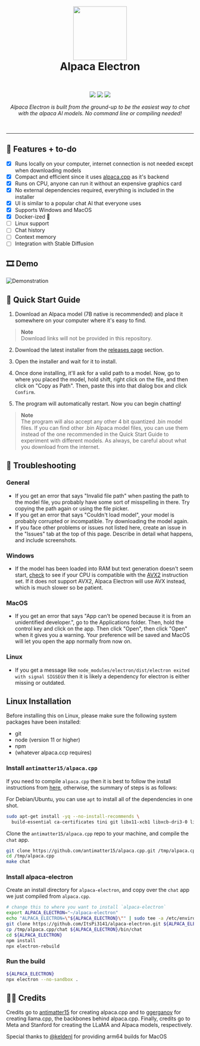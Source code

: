 <h1 align="center">
<sub>
<img src="https://raw.githubusercontent.com/ItsPi3141/alpaca-electron/main/icon/alpaca-chat-logo.png?raw=true" height=144>
</sub>
<br>
Alpaca Electron
</h3>
<br>
<p align="center">
  <img src="https://img.shields.io/badge/node.js-6DA55F?style=for-the-badge&logo=node.js&logoColor=white">
  <img src="https://img.shields.io/badge/Electron-191970?style=for-the-badge&logo=Electron&logoColor=white">
  <img src="https://img.shields.io/badge/Alpaca.cpp-%2300599C.svg?style=for-the-badge&logo=c%2B%2B&logoColor=white">
</p>
<p align="center"><i>Alpaca Electron is built from the ground-up to be the easiest way to chat with the alpaca AI models. No command line or compiling needed!</i></p>
<br>
<hr>

## 📃 Features + to-do

- [x] Runs locally on your computer, internet connection is not needed except when downloading models
- [x] Compact and efficient since it uses [alpaca.cpp](https://github.com/antimatter15/alpaca.cpp) as it's backend
- [x] Runs on CPU, anyone can run it without an expensive graphics card
- [x] No external dependencies required, everything is included in the installer
- [x] UI is similar to a popular chat AI that everyone uses
- [x] Supports Windows and MacOS
- [x] Docker-ized 🐋
- [ ] Linux support
- [ ] Chat history
- [ ] Context memory
- [ ] Integration with Stable Diffusion

## 🎞 Demo

![Demonstration](https://github.com/ItsPi3141/alpaca-electron/raw/main/demo.gif)

## 🚀 Quick Start Guide

1. Download an Alpaca model (7B native is recommended) and place it somewhere on your computer where it's easy to find.
> **Note**  
> Download links will not be provided in this repository.

2. Download the latest installer from the [releases page](https://github.com/ItsPi3141/alpaca-electron/releases) section.

3. Open the installer and wait for it to install.

4. Once done installing, it'll ask for a valid path to a model. Now, go to where you placed the model, hold shift, right click on the file, and then click on "Copy as Path". Then, paste this into that dialog box and click `Confirm`. 

5. The program will automatically restart. Now you can begin chatting!

> **Note**  
> The program will also accept any other 4 bit quantized .bin model files. If you can find other .bin Alpaca model files, you can use them instead of the one recommended in the Quick Start Guide to experiment with different models. As always, be careful about what you download from the internet.

## 🔧 Troubleshooting

### General
- If you get an error that says "Invalid file path" when pasting the path to the model file, you probably have some sort of misspelling in there. Try copying the path again or using the file picker.
- If you get an error that says "Couldn't load model", your model is probably corrupted or incompatible. Try downloading the model again.
- If you face other problems or issues not listed here, create an issue in the "Issues" tab at the top of this page. Describe in detail what happens, and include screenshots. 

### Windows
- If the model has been loaded into RAM but text generation doesn't seem start, [check](https://ark.intel.com/content/www/us/en/ark.html#@Processors) to see if your CPU is compatible with the [AVX2](https://edc.intel.com/content/www/us/en/design/ipla/software-development-platforms/client/platforms/alder-lake-desktop/12th-generation-intel-core-processors-datasheet-volume-1-of-2/002/intel-advanced-vector-extensions-2-intel-avx2/) instruction set. If it does not support AVX2, Alpaca Electron will use AVX instead, which is much slower so be patient. 

### MacOS
- If you get an error that says "App can't be opened because it is from an unidentified developer.", go to the Applications folder. Then, hold the control key and click on the app. Then click "Open", then click "Open" when it gives you a warning. Your preference will be saved and MacOS will let you open the app normally from now on. 

### Linux
- If you get a message like `node_modules/electron/dist/electron exited with signal SIGSEGV` then it is likely a dependency for electron is either missing or outdated.

## Linux Installation

Before installing this on Linux, please make sure the following system packages have been installed:

- git
- node (version 11 or higher)
- npm
- (whatever alpaca.ccp requires)

### Install `antimatter15/alpaca.cpp`
If you need to compile `alpaca.cpp` then it is best to follow the install instructions from [here](https://github.com/antimatter15/alpaca.cpp), otherwise, the summary of steps is as follows:

For Debian/Ubuntu, you can use `apt` to install all of the dependencies in one shot.

```bash
sudo apt-get install -yq --no-install-recommends \
  build-essential ca-certificates tini git libx11-xcb1 libxcb-dri3-0 libxtst6 libnss3 libatk-bridge2.0-0 libgtk-3-0 libxss1 libasound2 xorg openbox libatk-adaptor nodejs npm
```

Clone the `antimatter15/alpaca.cpp` repo to your machine, and compile the `chat` app.

```bash
git clone https://github.com/antimatter15/alpaca.cpp.git /tmp/alpaca.cpp
cd /tmp/alpaca.cpp
make chat
```

### Install alpaca-electron

Create an install directory for `alpaca-electron`, and copy over the `chat` app we just compiled from `alpaca.cpp`.

```bash
# change this to where you want to install `alpaca-electron`
export ALPACA_ELECTRON="~/alpaca-electron"
echo "ALPACA_ELECTRON=\"${ALPACA_ELECTRON}\"" | sudo tee -a /etc/environment
git clone https://github.com/ItsPi3141/alpaca-electron.git ${ALPACA_ELECTRON}
cp /tmp/alpaca.cpp/chat ${ALPACA_ELECTRON}/bin/chat
cd ${ALPACA_ELECTRON}
npm install
npx electron-rebuild
```

### Run the build

```bash
${ALPACA_ELECTRON}
npx electron --no-sandbox . 
```


## 👨‍💻 Credits

Credits go to [antimatter15](https://github.com/antimatter15/alpaca.cpp) for creating alpaca.cpp and to [ggerganov](https://github.com/ggerganov/llama.cpp) for creating llama.cpp, the backbones behind alpaca.cpp. Finally, credits go to Meta and Stanford for creating the LLaMA and Alpaca models, respectively.

Special thanks to [@keldenl](https://github.com/keldenl) for providing arm64 builds for MacOS
